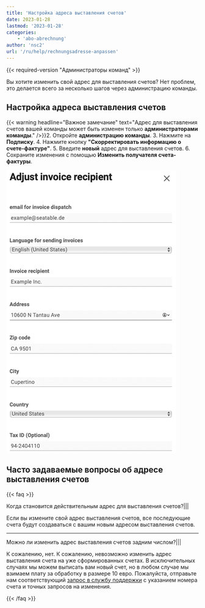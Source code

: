 ```yaml
---
title: 'Настройка адреса выставления счетов'
date: 2023-01-28
lastmod: '2023-01-28'
categories:
    - 'abo-abrechnung'
author: 'nsc2'
url: '/ru/help/rechnungsadresse-anpassen'
---
```


{{< required-version "Администраторы команд" >}}

Вы хотите изменить свой адрес для выставления счетов? Нет проблем, это делается всего за несколько шагов через администрацию команды.

## Настройка адреса выставления счетов

{{< warning  headline="Важное замечание"  text="Адрес для выставления счетов вашей команды может быть изменен только **администраторами команды**." />}}2. Откройте **администрацию команды**. 3. Нажмите на **Подписку**. 4. Нажмите кнопку **"Скорректировать информацию о счете-фактуре"**. 5. Введите **новый** адрес для выставления счетов. 6. Сохраните изменения с помощью **Изменить получателя счета-фактуры**.

![Изменение адреса выставления счета](images/Rechnungsadresse-aendern.png)

## Часто задаваемые вопросы об адресе выставления счетов

{{< faq >}}

Когда становится действительным адрес для выставления счетов?|||

Если вы измените свой адрес выставления счетов, все последующие счета будут создаваться с вашим новым адресом выставления счетов.

---

Можно ли изменить адрес выставления счетов задним числом?|||

К сожалению, нет. К сожалению, невозможно изменить адрес выставления счета на уже сформированных счетах. В исключительных случаях мы можем выписать вам новый счет, но в любом случае мы взимаем плату за обработку в размере 10 евро. Пожалуйста, отправьте нам соответствующий [запрос в службу поддержки](https://account.seatable.io/support) с указанием номера счета и точных запросов на изменения.

{{< /faq >}}
